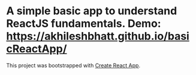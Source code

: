 A simple basic app to understand ReactJS fundamentals.
Demo: https://akhileshbhatt.github.io/basicReactApp/
==================================================================================================
This project was bootstrapped with [Create React App](https://github.com/facebook/create-react-app).
